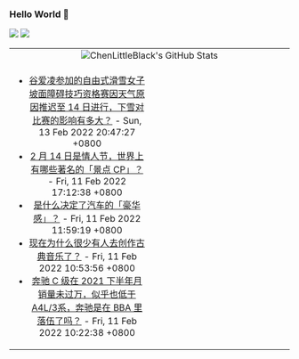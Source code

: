 ### Hello World 👋

[![](https://img.shields.io/badge/@ChenLittleBlack-1a6c81?style=flat&logo=java&logoColor=1a6c81&label=Java&colorA=ffffff)](https://www.java.com/)
[![](https://img.shields.io/badge/@ChenLittleBlack-41b883?style=flat&logo=vuedotjs&logoColor=41b883&label=Vue&colorA=ffffff)](https://cn.vuejs.org/)

<table>
<tr>
<td colspan="2" style="text-align: center;">
<img alt="ChenLittleBlack's GitHub Stats" src="https://github-readme-stats.vercel.app/api?username=ChenLittleBlack&show_icons=true&icon_color=CE1D2D&text_color=718096&bg_color=ffffff&hide_title=true" />
</td>
</tr>
<tr>
<td align="center" valign="middle">

<!-- START_SECTION:blog -->
* <a href='http://www.zhihu.com/question/516294593/answer/2346582999?utm_campaign=rss&utm_medium=rss&utm_source=rss&utm_content=title' target='_blank'>谷爱凌参加的自由式滑雪女子坡面障碍技巧资格赛因天气原因推迟至 14 日进行，下雪对比赛的影响有多大？</a> - Sun, 13 Feb 2022 20:47:27 +0800
* <a href='http://www.zhihu.com/question/515916748/answer/2343881832?utm_campaign=rss&utm_medium=rss&utm_source=rss&utm_content=title' target='_blank'>2 月 14 日是情人节，世界上有哪些著名的「景点 CP」？</a> - Fri, 11 Feb 2022 17:12:38 +0800
* <a href='http://www.zhihu.com/question/397690793/answer/2343071142?utm_campaign=rss&utm_medium=rss&utm_source=rss&utm_content=title' target='_blank'>是什么决定了汽车的「豪华感」？</a> - Fri, 11 Feb 2022 11:59:19 +0800
* <a href='http://www.zhihu.com/question/510243982/answer/2342985445?utm_campaign=rss&utm_medium=rss&utm_source=rss&utm_content=title' target='_blank'>现在为什么很少有人去创作古典音乐了？</a> - Fri, 11 Feb 2022 10:53:56 +0800
* <a href='http://www.zhihu.com/question/515544187/answer/2342630541?utm_campaign=rss&utm_medium=rss&utm_source=rss&utm_content=title' target='_blank'>奔驰 C 级在 2021 下半年月销量未过万，似乎也低于 A4L/3系，奔驰是在 BBA 里落伍了吗？</a> - Fri, 11 Feb 2022 10:22:38 +0800
<!-- END_SECTION:blog -->

</td>
<td valign="middle" width="50%">

<!-- START_SECTION:douban -->

<!-- END_SECTION:douban -->

</td>
</tr>
</table>
